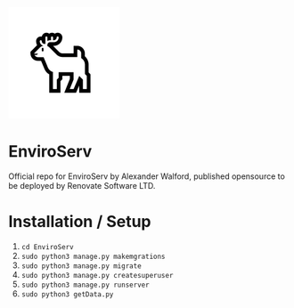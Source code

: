 <img src="static/EnvirLogoBlack.png" width="200">

# EnviroServ
Official repo for EnviroServ by Alexander Walford, published opensource to be deployed by Renovate Software LTD.

# Installation / Setup
1. ```cd EnviroServ```
2. ```sudo python3 manage.py makemgrations```
3. ```sudo python3 manage.py migrate```
4. ```sudo python3 manage.py createsuperuser```
5. ```sudo python3 manage.py runserver```
6. ```sudo python3 getData.py```
